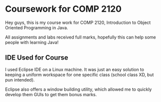 # Coursework for COMP 2120

Hey guys, this is my course work for COMP 2120, Introduction to Object Oriented Programming in Java. 

All assignments and labs received full marks, hopefully this can help some people with learning Java!

## IDE Used for Course

I used Eclipse IDE on a Linux machine.  It was just an easy solution to keeping a uniform workspace for one specific class (school class XD, but pun intended).

Eclipse also offers a window building utility, which allowed me to quickly develop them GUIs to get them bonus marks.
